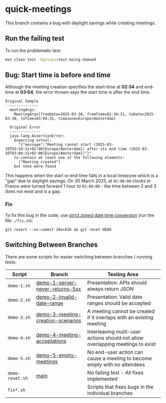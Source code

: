 # quick-meetings

This branch contains a bug with daylight savings while creating meetings.

## Run the failing test

To run the problematic test:

```bash
mvn clean test -Dgroups=test-being-demoed
```

## Bug: Start time is before end time

Although the meeting creation specifies the start-time at **02:34** and end-time at **03:04**, the
error thrown says the start time is after the end time.

```
Original Sample
---------------
  meetingArgs:
    MeetingArgs[fromDate=2025-03-30, fromTime=02:34:31, toDate=2025-03-30, toTime=03:04:31, timezone=Europe/Amsterdam]

  Original Error
  --------------
  java.lang.AssertionError:
    Expecting actual:
      "{"message":"Meeting cannot start (2025-03-30T03:34:31+02:00[Europe/Amsterdam]) after its end time (2025-03-30T03:04:31+02:00[Europe/Amsterdam])"}"
    to contain at least one of the following elements:
      ["Meeting created"]
    but none were found
```

This happens when the start or end time falls in a local timezone which is a "gap" due to daylight
savings. On 30 March 2025, at `02:00:00` clocks in France were turned forward 1 hour to `03:00:00` -
the time between 2 and 3 does not exist and is a gap.

### Fix

To fix this bug in the code, use [strict zoned date time conversion](https://github.com/mourjo/quick-meetings/commit/20ac61bee2473dc1c663321e28ea7f61bf428f2b) (run the file `./fix.sh`):

```
git revert --no-commit 20ac61b && git reset HEAD
```

## Switching Between Branches

There are some scripts for easier switching between branches / running tests:

| Script            | Branch                                                                                                               | Testing Area                                                                   |
|-------------------|----------------------------------------------------------------------------------------------------------------------|--------------------------------------------------------------------------------|
| `demo-1.sh`     | [demo-1-server-never-returns-5xx](https://github.com/mourjo/quick-meetings/tree/demo-1-server-never-returns-5xx)     | Presentation: APIs should always return JSON                                   |
| `demo-2.sh`     | [demo-2-invalid-date-range](https://github.com/mourjo/quick-meetings/tree/demo-2-invalid-date-range)                 | Presentation: Valid date ranges should be accepted                             |
| `demo-3.sh`     | [demo-3-meeting-creation-scenarios](https://github.com/mourjo/quick-meetings/tree/demo-3-meeting-creation-scenarios) | A meeting cannot be created if it overlaps with an existing meeting            |
| `demo-4.sh`     | [demo-4-meeting-acceptations](https://github.com/mourjo/quick-meetings/tree/demo-4-meeting-acceptations)             | Interleaving multi-user actions should not allow overlapping meetings to exist |
| `demo-5.sh`     | [demo-5-empty-meetings](https://github.com/mourjo/quick-meetings/tree/demo-5-empty-meetings)                         | No end-user action can cause a meeting to become empty with no attendees       |
| `demo-reset.sh` | [main](https://github.com/mourjo/quick-meetings/)                                                                    | No failing test - All fixes implemented                                        |
| `fix*.sh`       |                                                                                                                      | Scripts that fixes bugs in the individual branches                             |

